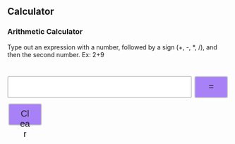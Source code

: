 ## Calculator

### Arithmetic Calculator

<head>
<style>
.input {
  width: 83%;
  height: 50px;
  padding: 12px 20px;
  margin: 8px 0;
  display: inline-block;
  border: 2px solid #ccc;
  border-radius: 4px;
  box-sizing: border-box;
  font-size: 20px;
}
.button {
  width: 15%;
  height: 50px;
  background-color: #A881F7;
  border: 2px solid #ccc;
  border-radius: 4px;
  color: #1E1E1E;
  padding: 10px 24px;
  text-align: center;
  text-decoration: none;
  display: inline-block;
  font-size: 20px;
  margin: 4px 2px;
  cursor: pointer;
}
.tableResult {
  font-family: arial, sans-serif;
  border-collapse: collapse;
  width: 650px;
  border: 3px solid #ccc;
  font-size: 20px;
}
.rowLine {
  border: 2px solid #919191;
}
.cellFormat {
  text-align: right;
}
.button:hover {background-color: #E2D4FC;}
.buttonEdit {
  width: 60px;
  height: 30px;
  background-color: #A881F7;
  border: 2px solid #ccc;
  border-radius: 4px;
  color: #1E1E1E;
  padding: 4px 8px;
  text-align: center;
  text-decoration: none;
  display: inline-block;
  font-size: 15px;
  cursor: pointer;
}
.buttonEdit:hover {background-color: #E2D4FC;}

</style>
</head>
<body>
  <p>Type out an expression with a number, followed by a sign (+, -, *, /), and then the second number. Ex: 2+9</p>
  <table id="table"></table>
  <input id='expression' class = 'input' type='text'>
  <button class="button" id="equals" on>=</button>
  <button class="button" id="clear" on>Clear</button>
</body>

<script>
  const CALC_KEY = "CALCULATOR";
  var expression = document.getElementById('expression');
  var equals = document.getElementById('equals');
  var clear = document.getElementById('clear');
  var answer = 0;
  const signs = ["+","-","*","/"]
  var num = 0;
  var operator = -1;
  var position = 0;
  var str = "";
  var array = [];
  var count = 0;
  var numbers = [];
  var operators = [];
  var positions = [];
  var total = 0;
  var element = "";
  var edit = 0;
  var editId = 0;
  var newStrText = "";
  var expr;
  var calcd;
  var calcslocal
  var calcslocalex;
  var calcslocalout;

  const isLocalhost = Boolean(
	  window.location.hostname === "localhost" ||
		window.location.hostname === "[::1]" ||
	  window.location.hostname.match(/^127(?:\.(?:25[0-5]|2[0-4][0-9]|[01]?[0-9][0-9]?)){3}$/)
  );
  const api = isLocalhost ? "http://localhost:8199" : "https://saakd.nighthawkcodingsociety.com";

  let expressions, outputs
  const extracts = ["expression","output"]
  let combine = []

  getCalculations()

  expression.focus();
  expression.addEventListener("keypress", function(event) {
  if (event.key === "Enter") {
    event.preventDefault();
    document.getElementById("equals").click();
  }
  });
  equals.addEventListener("click", function(){ countString(); });
  clear.addEventListener("click", function(){ clearEntry();});

  function getCalculations() {
    combine = []
    fetch(api + "/calculatorList")
    .then(response => response.json())
    .then(data => {
      console.log("asdfd",data)
      expressions = data.map(obj => obj[extracts[0]])
      outputs = data.map(obj => obj[extracts[1]])
      console.log("expr",expressions)
      console.log("outs",outputs)
      for (var i = 0; i < expressions.length; i++) {
        combine.push(expressions[i]+"="+outputs[i])
      }
      
    console.log("?",combine)
    tableAdding(combine)
    })
    
  }

  function tableAdding(calculations){

    table = document.getElementById('table');
    table.innerHTML = ""
    table.className = "tableResult"

    for (var i = 0; i < calculations.length; i++) {
        console.log("his")
        var row = document.createElement('tr');
        var column = document.createElement('td');
        row.className = "rowLine"
        column.className = "cellFormat"
        row.textContent = calculations[i]
        column.innerHTML = "<button class='buttonEdit' id='"+ i +"' onclick='editEntry("+ i +")'>" + "Edit" + "</button>"
        table.appendChild(row);
        row.appendChild(column);
    }
  }
  function split(str){
    var position = str.search("=")
    expr = str.substring(0, position)
    calcd = str.substring(position+1, str.length)
        
    console.log(expr, calcd)
  }
  
  function addCalculation(calcStr) {
    split(calcStr)

    let data = { expression: expr , output: calcd };
    fetch(api + '/calculator', {
      method: 'POST',
      headers: {
        'Content-Type': 'application/json',
      },
      body: JSON.stringify(data),
    })
      .then((response) => { response.json()
      
    getCalculations()})
      .catch((error) => {
        console.error('Error:', error);
      });

    
    
  }

  function editCalculation(calcStr, ids) {
    split(calcStr)
    let num = ids+1
    let data = { id: num, expression: expr , output: calcd };
    fetch(api + '/calculator', {
      method: 'PUT',
      headers: {
        'Content-Type': 'application/json',
      },
      body: JSON.stringify(data),
    })
      .then((response) => { response.json()
      
    getCalculations()})
      .catch((error) => {
        console.error('Error:', error);
      });
      
  }


  function editEntry(entry){
    console.log("splendid:", entry)
    var preexpression = combine[entry];
    var prearray = Array.from(preexpression)
    for (let i = 0; i < preexpression.length; i++) {
        if (prearray[i] == "=") {
          expression.value = preexpression.substring(0, i)
          edit = 1;
          editId = entry;
        }
      }
    expression.focus();
    return entry
  }
  

  function clearEntry() {
    console.log("test")
    expression.value = "";
    combine = []

    fetch(api + '/calculatorList', {
      method: 'DELETE',
    })
      .then((response) => { response.json()
      
    getCalculations()
    expression.focus()})
  }

  function countString() {
    console.log("hi")
    str = expression.value;
    array = Array.from(str)
      count = 0;
      for (let j = 0; j < signs.length; j++) {
        for (let i = 0; i < str.length; i++) {
          if (array[i] == signs[j]) {
              count += 1;
          }
        }
      }
      console.log(count)
      separate(count, str, array)
  }

  function separate(count, str, array) {
    for (let j = 0; j < signs.length; j++) {
      for (let i = 0; i < str.length; i++) {
        if (array[i] == signs[j]) {
          positions.push(i)
        }
        if (positions.length == count) {
          break
        }
      }
    }
    positions.sort(function(a, b){return b - a});
    console.log("positionsreverse",positions);
    for (let i = 0; i < count; i++) {
      console.log("testt",array[positions[i]])
      var sign = array[positions[i]]
        if (sign == "+") {
        operator = 0;
        operators.push(operator)
      } else if (sign == "-") {
        console.log("minus")
        operator = 1;
        operators.push(operator)
      } else if (sign == "*") {
        operator = 2;
        operators.push(operator)
      } else if (sign == "/") {
        operator = 3;
        operators.push(operator)
      } 
    }
    if (str.toLowerCase() == "kaiden is a csp genius" || (str.toLowerCase().includes("kaiden") && str.toLowerCase().includes("genius") && !str.toLowerCase().includes("not") && !str.toLowerCase().includes("isn't") && !str.toLowerCase().includes("isnt"))) {
      addCalculation(str + "= true")
      expression.value = "";
      element = str + "= true"
      expression.focus();
      return
    } else if (operators.length == 0) {
      alert("Try Again");
       expression.value = "";
       expression.focus();
       return
    }
    
    console.log("op"+operator)
    operators.reverse()
    console.log("operators:",operators)
    for (let i = 0; i < count; i++) {
      num = str.slice(positions[i] + 1, str.length).trim();
      str = str.slice(0, positions[i]);
      numbers.unshift(parseInt(num))
      console.log(num)
      console.log(str)
      console.log("numbers:",numbers)
    }
    numbers.unshift(parseInt(str))
    
    console.log("numbers:",numbers)
    console.log("operators:",operators)
    console.log("positionsreverse",positions);
    expression.value = "";
    expression.focus();

    solve(numbers, operators);
  }
  
  function solve(numbers, operators) {
    num1 = numbers[0]
    total = parseInt(num1);
    let result = ""
    for (let i = 0; i < count; i++) {
      operator = operators[i]
      num2 = numbers[i+1]
      if (operator == 0) {
        total = total + parseInt(num2);
      } else if (operator == 1) {
        total = total - parseInt(num2);
      } else if (operator == 2) {
        total = total * parseInt(num2);
      } else{
        total = total / parseInt(num2);
      }
      total += answer
    }
    result += num1
    element = num1

    for (let i = 0; i < count; i++) {
      result += signs[operators[i]] + numbers[i+1]
      element += signs[operators[i]] + numbers[i+1]
    }
    result += "=" + total
    element += "=" + total
    if (edit === 1) {
        editCalculation(result, editId)
        edit = 0
        combine.splice(editId, 1, element);
        editId = -1
    }
    else {
      combine.push(element)
      
      addCalculation(result)
      
    }
    operators.length = 0;
    numbers.length = 0;
    console.log(";;")
    positions.length = 0;
  }
</script>
